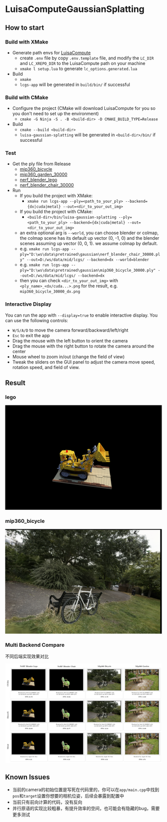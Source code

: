 # LuisaComputeGaussianSplatting

## How to start

### Build with XMake

- Generate path envs for [LuisaCompute](https://github.com/LuisaGroup/LuisaCompute)
  - create `.env` file by copy `.env.template` file, and modify the `LC_DIR` and `LC_XREPO_DIR` to the LuisaCompute path on your machine
  - `xmake l setup.lua` to generate `lc_options.generated.lua`
- Build
  - `xmake`
  - `lcgs-app` will be generated in `build/bin/` if successful

### Build with CMake

- Configure the project (CMake will download LuisaCompute for you so you don't need to set up the environment)
  - `cmake -G Ninja -S . -B <build-dir> -D CMAKE_BUILD_TYPE=Release`
- Build
  - `cmake --build <build-dir>`
  - `luisa-gaussian-splatting` will be generated in `<build-dir>/bin/` if successful

### Test

- Get the ply file from Release
  - [mip360_bicycle](https://github.com/LuisaGroup/LuisaComputeGaussianSplatting/releases/download/v0.1/mip360_bicycle_30000.ply)
  - [mip360_garden_30000](https://github.com/LuisaGroup/LuisaComputeGaussianSplatting/releases/download/v0.2/mip360_garden_30000.ply)
  - [nerf_blender_lego](https://github.com/LuisaGroup/LuisaComputeGaussianSplatting/releases/download/v0.1/nerf_blender_lego_30000.ply)
  - [nerf_blender_chair_30000](https://github.com/LuisaGroup/LuisaComputeGaussianSplatting/releases/download/v0.2/nerf_blender_chair_30000.ply)
- Run
  - If you build the project with XMake:
    - `xmake run lcgs-app --ply=<path_to_your_ply> --backend={dx|cuda|metal} --out=<dir_to_your_out_img>`
  - If you build the project with CMake:
    - `<build-dir>/bin/luisa-gaussian-splatting --ply=<path_to_your_ply> --backend={dx|cuda|metal} --out=<dir_to_your_out_img>`
  - an extra optional arg is `--world`, you can choose blender or colmap, the colmap scene has its default up vector (0, -1, 0) and the blender scenes assuming up vector (0, 0, 1). we assume colmap by default.
  - e.g. `xmake run lcgs-app --ply="D:\ws\data\pretrained\gaussian\nerf_blender_chair_30000.ply" --out=D:/ws/data/mid/lcgs/ --backend=dx --world=blender`
  - e.g. `xmake run lcgs-app --ply="D:\ws\data\pretrained\gaussian\mip360_bicycle_30000.ply" --out=D:/ws/data/mid/lcgs/ --backend=dx`
  - then you can check `<dir_to_your_out_img>` with `<ply_name>_<dx/cuda...>.png` for the result, e.g. `mip360_bicycle_30000_dx.png`

### Interactive Display

You can run the app with `--display=true` to enable interactive display. You can use the following controls:
- `W/S/A/D` to move the camera forward/backward/left/right
- `Esc` to exit the app
- Drag the mouse with the left button to orient the camera
- Drag the mouse with the right button to rotate the camera around the center
- Mouse wheel to zoom in/out (change the field of view)
- Tweak the sliders on the GUI panel to adjust the camera move speed, rotation speed, and field of view.

## Result

### lego

![](doc/nerf_blender_lego_30000_cuda.png)

### mip360_bicycle

![](doc/mip360_bicycle_30000_cuda.png)

### Multi Backend Compare 

不同后端实现效果对比

![](doc/fig_lcgs_compare.png)

## Known Issues

- 当前的camera的初始位置是写死在代码里的，你可以在`app/main.cpp`中找到`pos`和`target`设置你想要的相机位姿，后续会暴露到配置中
- 当前只有前向计算的代码，没有反向
- 并行原语的实现比较粗暴，有提升效率的空间，也可能会有隐藏的bug，需要更多测试

